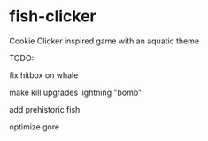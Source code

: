 # fish-clicker
Cookie Clicker inspired game with an aquatic theme

TODO:

fix hitbox on whale

make kill upgrades
	lightning
	"bomb"

add prehistoric fish

optimize gore
